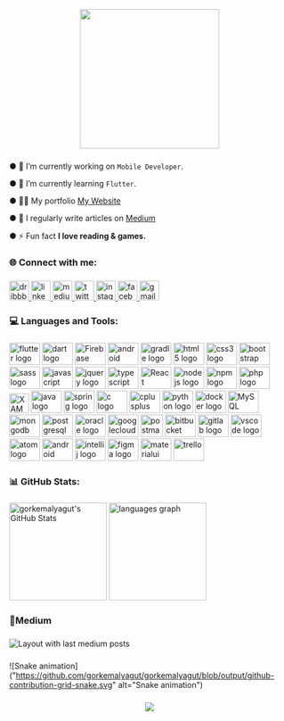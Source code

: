 <div align="center">
  <img height="250" src="https://docs.flutter.dev/assets/images/dash/Dashatars.png"  />
</div>

###

● 🔭 I’m currently working on `Mobile Developer`.

● 🌱 I’m currently learning `Flutter`.

● 👨‍💻 My portfolio [My Website](https://gorkemalyagut.github.io/Portfolio/)

● 📝 I regularly write articles on [Medium](https://medium.com/@gorkemalyagut)

● ⚡ Fun fact **I love reading & games.**

###

<h3 align="left">🌐 Connect with me:</h3>

###

<div align="left">
    <a href="https://gorkemalyagut.github.io/Portfolio/" target="_blank">
    <img src="https://img.shields.io/static/v1?message=My Website&logo=dribbble&label=&color=FCD12A&logoColor=022336&labelColor=&style=for-the-badge" height="35" alt="dribbble logo"  />
  </a>
  <a href="https://cy.linkedin.com/in/gorkemalyagut" target="_blank">
    <img src="https://img.shields.io/static/v1?message=LinkedIn&logo=linkedin&label=&color=0077B5&logoColor=white&labelColor=&style=for-the-badge" height="35" alt="linkedin logo"  />
  </a>
  <a href="https://medium.com/@gorkemalyagut" target="_blank">
    <img src="https://img.shields.io/static/v1?message=Medium&logo=medium&label=&color=12100E&logoColor=white&labelColor=&style=for-the-badge" height="35" alt="medium logo"  />
  </a>
  <a href="https://twitter.com/gorkemalyagut" target="_blank">
    <img src="https://img.shields.io/static/v1?message=Twitter&logo=twitter&label=&color=1DA1F2&logoColor=white&labelColor=&style=for-the-badge" height="35" alt="twitter logo"  />
  </a>
  <a href="https://www.instagram.com/gorkemalyagut/" target="_blank">
    <img src="https://img.shields.io/static/v1?message=Instagram&logo=instagram&label=&color=E4405F&logoColor=white&labelColor=&style=for-the-badge" height="35" alt="instagram logo"  />
  </a>
  <a href="https://www.facebook.com/grkmalyagut" target="_blank">
    <img src="https://img.shields.io/static/v1?message=Facebook&logo=facebook&label=&color=1877F2&logoColor=white&labelColor=&style=for-the-badge" height="35" alt="facebook logo"  />
  </a>
  <a href="gorkemalyagut@gmail.coö" target="_blank">
    <img src="https://img.shields.io/static/v1?message=Gmail&logo=gmail&label=&color=D14836&logoColor=white&labelColor=&style=for-the-badge" height="35" alt="gmail logo"  />
  </a>
</div>

###

<h3 align="left">💻 Languages and Tools:</h3>

###

<div align="left">
  <img src="https://cdn.jsdelivr.net/gh/devicons/devicon/icons/flutter/flutter-original.svg" height="40" width="55" alt="flutter logo"  />
  <img src="https://cdn.jsdelivr.net/gh/devicons/devicon/icons/dart/dart-original.svg" height="40" width="55" alt="dart logo"  />
  <a href="https://firebase.google.com/" target="_blank"><img src="https://profilinator.rishav.dev/skills-assets/firebase.png" alt="Firebase"  height="40" width="55"  /></a>  
  <img  src="https://cdn.jsdelivr.net/gh/devicons/devicon/icons/android/android-plain.svg" height="40" width="55" alt="android logo" />
  <img src="https://cdn.jsdelivr.net/gh/devicons/devicon/icons/gradle/gradle-plain.svg" height="40" width="55" alt="gradle logo"  />
  <img src="https://cdn.jsdelivr.net/gh/devicons/devicon/icons/html5/html5-original.svg" height="40" width="55" alt="html5 logo"  />
  <img src="https://cdn.jsdelivr.net/gh/devicons/devicon/icons/css3/css3-original.svg" height="40" width="55" alt="css3 logo"  />
  <img src="https://cdn.jsdelivr.net/gh/devicons/devicon/icons/bootstrap/bootstrap-original.svg" height="40" width="55" alt="bootstrap logo"  />
  <img src="https://cdn.jsdelivr.net/gh/devicons/devicon/icons/sass/sass-original.svg" height="40" width="55" alt="sass logo"  />
  <img src="https://cdn.jsdelivr.net/gh/devicons/devicon/icons/javascript/javascript-original.svg" height="40" width="55" alt="javascript logo"  />
  <img src="https://cdn.jsdelivr.net/gh/devicons/devicon/icons/jquery/jquery-original.svg" height="40" width="55" alt="jquery logo"  />
  <img src="https://cdn.jsdelivr.net/gh/devicons/devicon/icons/typescript/typescript-original.svg" height="40" width="55" alt="typescript logo"  />
<a href="https://reactjs.org/" target="_blank"><img src="https://profilinator.rishav.dev/skills-assets/react-original-wordmark.svg" alt="React"  height="40" width="55" /></a>  
  <img src="https://cdn.jsdelivr.net/gh/devicons/devicon/icons/nodejs/nodejs-original.svg" height="40" width="55" alt="nodejs logo"  />
  <img src="https://cdn.jsdelivr.net/gh/devicons/devicon/icons/npm/npm-original-wordmark.svg" height="40" width="55" alt="npm logo"  />
  <img src="https://cdn.jsdelivr.net/gh/devicons/devicon/icons/php/php-original.svg" height="40" width="55" alt="php logo"  />
  <a href="https://www.apachefriends.org/" target="_blank"><img src="https://profilinator.rishav.dev/skills-assets/xampp.png" alt="XAMPP" height="35" /></a>  
  <img src="https://cdn.jsdelivr.net/gh/devicons/devicon/icons/java/java-original.svg" height="40" width="55" alt="java logo"  />
  <img src="https://cdn.jsdelivr.net/gh/devicons/devicon/icons/spring/spring-original.svg" height="40" width="55" alt="spring logo"  />
  <img src="https://cdn.jsdelivr.net/gh/devicons/devicon/icons/c/c-original.svg" height="40" width="55" alt="c logo"  />
  <img src="https://cdn.jsdelivr.net/gh/devicons/devicon/icons/cplusplus/cplusplus-original.svg" height="40" width="55" alt="cplusplus logo"  />
  <img src="https://cdn.jsdelivr.net/gh/devicons/devicon/icons/python/python-original.svg" height="40" width="55" alt="python logo"  />
  <img src="https://cdn.jsdelivr.net/gh/devicons/devicon/icons/docker/docker-original-wordmark.svg" height="40" width="55" alt="docker logo"  />
  <a href="https://www.mysql.com/" target="_blank"><img src="https://cdn.jsdelivr.net/gh/devicons/devicon/icons/mysql/mysql-original-wordmark.svg" alt="MySQL" height="40" width="55" /></a>  
  <img src="https://cdn.jsdelivr.net/gh/devicons/devicon/icons/mongodb/mongodb-original.svg" height="40" width="55" alt="mongodb logo"  />
<img src="https://cdn.jsdelivr.net/gh/devicons/devicon/icons/postgresql/postgresql-plain-wordmark.svg" height="40" width="55" alt="postgresql logo"  />
  <img src="https://cdn.jsdelivr.net/gh/devicons/devicon/icons/oracle/oracle-original.svg" height="40" width="55" alt="oracle logo"  />
  <img src="https://cdn.jsdelivr.net/gh/devicons/devicon/icons/googlecloud/googlecloud-original.svg" height="40" width="55" alt="googlecloud logo"  />
  <img src="https://www.vectorlogo.zone/logos/getpostman/getpostman-icon.svg" height="40" width="40" alt="postman logo"  />
  <img src="https://cdn.jsdelivr.net/gh/devicons/devicon/icons/bitbucket/bitbucket-original.svg" height="40" width="55" alt="bitbucket logo"  />
  <img src="https://cdn.jsdelivr.net/gh/devicons/devicon/icons/gitlab/gitlab-original.svg" height="40" width="55" alt="gitlab logo"  />
  <img src="https://cdn.jsdelivr.net/gh/devicons/devicon/icons/vscode/vscode-original.svg" height="40" width="55" alt="vscode logo"  />
  <img src="https://cdn.jsdelivr.net/gh/devicons/devicon/icons/atom/atom-original.svg"  height="40" width="55" alt="atom logo" />
  <img src="https://cdn.jsdelivr.net/gh/devicons/devicon/icons/androidstudio/androidstudio-original.svg" height="40" width="55"  alt="android studio"/>
  <img src="https://cdn.jsdelivr.net/gh/devicons/devicon/icons/intellij/intellij-original.svg" height="40" width="55" alt="intellij logo"  />
  <img src="https://cdn.jsdelivr.net/gh/devicons/devicon/icons/figma/figma-original.svg" height="40" width="55" alt="figma logo"  />
  <img src="https://cdn.jsdelivr.net/gh/devicons/devicon/icons/materialui/materialui-original.svg"  height="40" width="55"  alt="materialui" />
  <img src="https://cdn.jsdelivr.net/gh/devicons/devicon/icons/trello/trello-plain.svg" height="40" width="55" alt="trello"/>    
</div>

###

<h3 align="left">📊 GitHub Stats:</h3>

###

<div align="left">
  <img  alt="gorkemalyagut's GitHub Stats" height="175" src="https://awesome-github-stats.azurewebsites.net/user-stats/gorkemalyagut?cardType=github&theme=react&preferLogin=false&Border=00000000" /> </a>
  
  <img src="https://github-readme-stats.vercel.app/api/top-langs?locale=en&hide_title=false&layout=compact&card_width=320&langs_count=6&theme=react&hide_border=true&username=gorkemalyagut" height="175" alt="languages graph"  />
</div>

###

<h3 align="left">📝Medium</h3>

###

<div align="left">
  <img src="https://github-read-medium-git-main.pahlevikun.vercel.app/latest?limit=4&username=gorkemalyagut&theme=react" alt="Layout with last medium posts"  />
</div>

###

![Snake animation]("https://github.com/gorkemalyagut/gorkemalyagut/blob/output/github-contribution-grid-snake.svg" alt="Snake animation")

###

<div align="center">
  <img src="https://profile-counter.glitch.me/gorkemalyagut/count.svg?"  />
</div>

###
